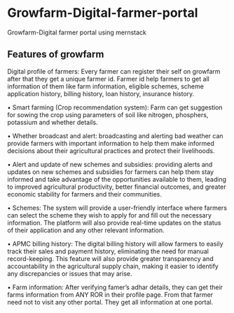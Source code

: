 # Growfarm-Digital-farmer-portal
Growfarm-Digital farmer portal using mernstack


## Features of growfarm

Digital profile of farmers: Every farmer can register their self on growfarm after that they get a unique farmer id. Farmer id help farmers to get all information of them like farm information, eligible schemes, scheme application history, billing history, loan history, insurance history.

• Smart farming (Crop recommendation system): Farm can get suggestion for sowing the crop using parameters of soil like nitrogen, phosphers, potassium and whether details.

• Whether broadcast and alert: broadcasting and alerting bad weather can provide farmers with important information to help them make informed decisions about their agricultural practices and protect their livelihoods.

• Alert and update of new schemes and subsidies: providing alerts and updates on new schemes and subsidies for farmers can help them stay informed and take advantage of the opportunities available to them, leading to improved agricultural productivity, better financial outcomes, and greater economic stability for farmers and their communities.

• Schemes: The system will provide a user-friendly interface where farmers can select the scheme they wish to apply for and fill out the necessary information. The platform will also provide real-time updates on the status of their application and any other relevant information.

• APMC billing history: The digital billing history will allow farmers to easily track their sales and payment history, eliminating the need for manual record-keeping. This feature will also provide greater transparency and accountability in the agricultural supply chain, making it easier to identify any discrepancies or issues that may arise.

• Farm information: After verifying famer’s adhar details, they can get their farms information from ANY ROR in their profile page. From that farmer need not to visit any other portal. They get all information at one portal.